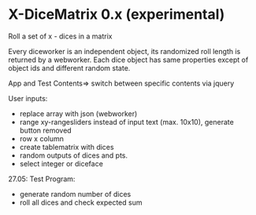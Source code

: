 # X-DiceMatrix 0.x (experimental)

Roll a set of x - dices in a matrix

Every diceworker is an independent object, its randomized roll length is returned by a webworker. 
Each dice object has same properties except of object ids and different random state. 

App and Test Contents=> switch between specific contents via jquery

User inputs:

+ replace array with json (webworker)
+ range xy-rangesliders instead of input text (max. 10x10), generate button removed
+ row x column
+ create tablematrix with dices
+ random outputs of dices and pts.
+ select integer or diceface

27.05: Test Program:

+ generate random number of dices
+ roll all dices and check expected sum 